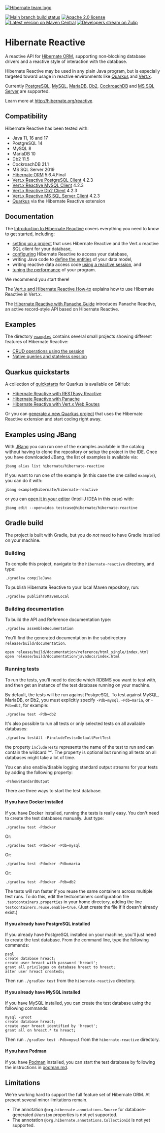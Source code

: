 [![Hibernate team logo](http://static.jboss.org/hibernate/images/hibernate_logo_whitebkg_200px.png)](https://hibernate.org/reactive)

[![Main branch build status](https://github.com/hibernate/hibernate-reactive/workflows/Hibernate%20Reactive%20CI/badge.svg?style=flat)](https://github.com/hibernate/hibernate-reactive/actions?query=workflow%3A%22Hibernate+Reactive+CI%22)
[![Apache 2.0 license](https://img.shields.io/badge/License-APACHE%202.0-green.svg?logo=APACHE&style=flat)](https://opensource.org/licenses/Apache-2.0)
[![Latest version on Maven Central](https://img.shields.io/maven-central/v/org.hibernate.reactive/hibernate-reactive-core.svg?label=Maven%20Central&logo=apache-maven&style=flat)](https://search.maven.org/search?q=g:%22org.hibernate.reactive%22)
[![Developers stream on Zulip](https://img.shields.io/badge/zulip-join_chat-brightgreen.svg?logo=zulip&style=flat)](https://hibernate.zulipchat.com/#narrow/stream/205413-hibernate-reactive-dev)

# Hibernate Reactive

A reactive API for [Hibernate ORM][], supporting non-blocking database
drivers and a reactive style of interaction with the database.

Hibernate Reactive may be used in any plain Java program, but is 
especially targeted toward usage in reactive environments like 
[Quarkus][] and [Vert.x][].

Currently [PostgreSQL][], [MySQL][], [MariaDB][], [Db2][], 
[CockroachDB][] and [MS SQL Server][MSSQL] are supported.

Learn more at <http://hibernate.org/reactive>.

[Hibernate ORM]: https://hibernate.org/orm/
[Quarkus]: https://quarkus.io
[Quarkus quickstarts]: https://github.com/quarkusio/quarkus-quickstarts
[Vert.x]: https://vertx.io

## Compatibility

Hibernate Reactive has been tested with:

- Java 11, 16 and 17
- PostgreSQL 14
- MySQL 8
- MariaDB 10
- Db2 11.5
- CockroachDB 21.1
- MS SQL Server 2019
- [Hibernate ORM][] 5.6.4.Final
- [Vert.x Reactive PostgreSQL Client](https://vertx.io/docs/vertx-pg-client/java/) 4.2.3
- [Vert.x Reactive MySQL Client](https://vertx.io/docs/vertx-mysql-client/java/) 4.2.3
- [Vert.x Reactive Db2 Client](https://vertx.io/docs/vertx-db2-client/java/) 4.2.3
- [Vert.x Reactive MS SQL Server Client](https://vertx.io/docs/vertx-mssql-client/java/) 4.2.3
- [Quarkus][Quarkus] via the Hibernate Reactive extension

[PostgreSQL]: https://www.postgresql.org
[MySQL]: https://www.mysql.com
[MariaDB]: https://mariadb.com
[DB2]: https://www.ibm.com/analytics/db2
[CockroachDB]: https://www.cockroachlabs.com/
[MSSQL]: https://www.microsoft.com/en-gb/sql-server

## Documentation

The [Introduction to Hibernate Reactive][introduction] covers 
everything you need to know to get started, including:

- [setting up a project][build] that uses Hibernate Reactive and the 
  Vert.x reactive SQL client for your database,
- [configuring][config] Hibernate Reactive to access your database,
- writing Java code to [define the entities][model] of your data model, 
- writing reactive data access code [using a reactive session][session], 
  and
- [tuning the performance][performance] of your program.

We recommend you start there!

The [Vert.x and Hibernate Reactive How-to][vertx-hr] explains how to use
Hibernate Reactive in Vert.x.

The [Hibernate Reactive with Panache Guide][reactive-panache] introduces
Panache Reactive, an active record-style API based on Hibernate Reactive.

[introduction]: https://github.com/hibernate/hibernate-reactive/blob/main/documentation/src/main/asciidoc/reference/introduction.adoc

[build]: https://github.com/hibernate/hibernate-reactive/blob/main/documentation/src/main/asciidoc/reference/introduction.adoc#including-hibernate-reactive-in-your-project-build
[config]: https://github.com/hibernate/hibernate-reactive/blob/main/documentation/src/main/asciidoc/reference/introduction.adoc#basic-configuration
[model]: https://github.com/hibernate/hibernate-reactive/blob/main/documentation/src/main/asciidoc/reference/introduction.adoc#mapping-entity-classes
[session]: https://github.com/hibernate/hibernate-reactive/blob/main/documentation/src/main/asciidoc/reference/introduction.adoc#using-the-reactive-session
[performance]: https://github.com/hibernate/hibernate-reactive/blob/main/documentation/src/main/asciidoc/reference/introduction.adoc#tuning-and-performance

[vertx-hr]: https://how-to.vertx.io/hibernate-reactive-howto/
[reactive-panache]: https://quarkus.io/guides/hibernate-reactive-panache

## Examples

The directory [`examples`][examples] contains several small projects showing
different features of Hibernate Reactive:

  - [CRUD operations using the session](https://github.com/hibernate/hibernate-reactive/tree/main/examples/session-example)
  - [Native queries and stateless session](https://github.com/hibernate/hibernate-reactive/tree/main/examples/native-sql-example)

[examples]: https://github.com/hibernate/hibernate-reactive/tree/main/examples

## Quarkus quickstarts

A collection of [quickstarts][Quarkus quickstarts] for Quarkus is available on GitHub:

  - [Hibernate Reactive with RESTEasy Reactive](https://github.com/quarkusio/quarkus-quickstarts/tree/main/hibernate-reactive-quickstart)
  - [Hibernate Reactive with Panache](https://github.com/quarkusio/quarkus-quickstarts/tree/main/hibernate-reactive-panache-quickstart)
  - [Hibernate Reactive with Vert.x Web Routes](https://github.com/quarkusio/quarkus-quickstarts/tree/main/hibernate-reactive-routes-quickstart)

Or you can [generate a new Quarkus project](https://code.quarkus.io/?g=org.acme&a=code-with-quarkus&v=1.0.0-SNAPSHOT&b=MAVEN&s=r1s&cn=code.quarkus.io)
that uses the Hibernate Reactive extension and start coding right away.

## Examples using JBang

With [JBang](https://www.jbang.dev/) you can run one of the examples available in the catalog
without having to clone the repository or setup the project in the IDE.
Once you have downloaded JBang, the list of examples is available via: 
```
jbang alias list hibernate/hibernate-reactive
```

If you want to run one of the example (in this case the one called `example`), you can do it with:
```
jbang example@hibernate/hibernate-reactive
```

or you can [open it in your editor](https://github.com/jbangdev/jbang#editing) (IntelliJ IDEA in this case) with:
```
jbang edit --open=idea testcase@hibernate/hibernate-reactive
```

## Gradle build

The project is built with Gradle, but you do _not_ need to have Gradle
installed on your machine.

### Building

To compile this project, navigate to the `hibernate-reactive` directory, 
and type:

    ./gradlew compileJava

To publish Hibernate Reactive to your local Maven repository, run:

    ./gradlew publishToMavenLocal

### Building documentation

To build the API and Reference documentation type:

    ./gradlew assembleDocumentation

You'll find the generated documentation in the subdirectory
`release/build/documentation`.

    open release/build/documentation/reference/html_single/index.html
    open release/build/documentation/javadocs/index.html

### Running tests

To run the tests, you'll need to decide which RDBMS you want to test 
with, and then get an instance of the test database running on your 
machine.

By default, the tests will be run against PostgreSQL. To test against 
MySQL, MariaDB, or Db2, you must explicitly specify `-Pdb=mysql`,
`-Pdb=maria`, or `-Pdb=db2`, for example:

    ./gradlew test -Pdb=db2
    
It's also possible to run all tests or only selected tests on
all available databases:

    ./gradlew testAll -PincludeTests=DefaultPortTest

the property `includeTests` represents the name of the test to run
and can contain the wildcard '*'. The property is optional but
running all tests on all databases might take a lot of time.

You can also enable/disable logging standard output streams for your
tests by adding the following property:

    -PshowStandardOutput

There are three ways to start the test database.
    
#### If you have Docker installed

If you have Docker installed, running the tests is really easy. You
don't need to create the test databases manually. Just type:

    ./gradlew test -Pdocker

Or:

    ./gradlew test -Pdocker -Pdb=mysql

Or:

    ./gradlew test -Pdocker -Pdb=maria

Or:

    ./gradlew test -Pdocker -Pdb=db2

The tests will run faster if you reuse the same containers across 
multiple test runs. To do this, edit the testcontainers configuration 
file `.testcontainers.properties` in your home directory, adding the 
line `testcontainers.reuse.enable=true`. (Just create the file if it 
doesn't already exist.)

#### If you already have PostgreSQL installed

If you already have PostgreSQL installed on your machine, you'll just 
need to create the test database. From the command line, type the 
following commands:

    psql
    create database hreact;
    create user hreact with password 'hreact';
    grant all privileges on database hreact to hreact;
    alter user hreact createdb;

Then run `./gradlew test` from the `hibernate-reactive` directory.

#### If you already have MySQL installed

If you have MySQL installed, you can create the test database using 
the following commands:

    mysql -uroot
    create database hreact;
    create user hreact identified by 'hreact';
    grant all on hreact.* to hreact;

Then run `./gradlew test -Pdb=mysql` from the `hibernate-reactive` 
directory.

#### If you have Podman

If you have [Podman][podman] installed, you can start the test
database by following the instructions in [podman.md](podman.md).

[podman]: https://podman.io

## Limitations

We're working hard to support the full feature set of Hibernate ORM. 
At present several minor limitations remain.

- The annotation `@org.hibernate.annotations.Source` for 
  database-generated `@Version` properties is not yet supported.
- The annotation `@org.hibernate.annotations.CollectionId` is not yet 
  supported.


